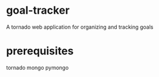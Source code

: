 goal-tracker
============

A tornado web application for organizing and tracking goals

prerequisites
=============

tornado
mongo
pymongo
